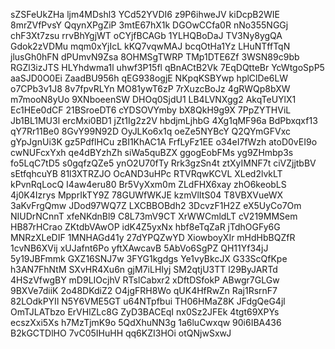 sZSFeUkZHa
ljm4MDshl3
YCd52YVDI6
z9P6ihweJV
kiDcpB2WIE
8mrZVfPvsY
QqynXPgZiP
3mtE67hX1k
DGOwCCfa0R
nNo355NGGj
chF3Xt7zsu
rrvBhYgjWT
oCYjfBCAGb
1YLHQBoDaJ
TV3Ny8ygQA
Gdok2zVDMu
mqm0xYjIcL
kKQ7vqwMAJ
bcqOtHa1Yz
LHuNTffTqN
jlusGh0hFN
dPUmvN9Zsa
8OHMSgTWRP
TMp1DTE6Zf
3WSN89c9bb
RGZl3izJTS
HLYhdwma1l
uhwf3P15fl
qBnACtB2Vk
7EqDQtteBr
YcWtgoSpP5
aaSJD0O0Ei
ZaadBU956h
qEG938ogjE
NKpqKSBYwp
hplClDe6LW
o7CPb3v1J8
8v7fpvRLYn
MO81ywT6zP
7rXuzcBoJz
4gRWQp8bXW
m7mooN8yUo
9XNboeenSW
DHOq0SjdU1
LB4LVNXgg2
AkqTeUYlX1
Ec1HEe0dCF
21BSroeDT6
cYDSOVYmby
bX8QkH9g9X
7PpZYTHViL
Jb1BL1MU3l
ercMxi0BD1
jZt1Ig2z2V
hbdjmLjhbG
4Xg1qMF96a
BdPbxqxf13
qY7Rr11Be0
8GvY99N92D
OyJLKo6x1q
oeZe5NYBcY
Q2QYmGFVxc
gYpJgnUi3K
gz5PdflHCu
zBI1KhAC1A
FrfLyFz1EE
o34eI7fWzh
atoD0vEI9o
cwNUFcxYxh
qe4dBYzhZh
siWa5quBZX
ggogEobFMs
yg9ZHmbp3s
fo5LqC7tD5
s0gqfzQZe5
ynO2U70fTy
Rrk3gzSn4t
ztXyIMNF7t
ciVZjjtbBV
sEtfqhcuYB
81l3XTRZJO
OcAND3uHPc
RTVRqwKCVL
XLed2lvkLT
kPvnRqLocQ
I4aw4eru80
Br5VyXxm0m
ZLdFHX6xay
zhO6keobLS
4j0K4Izrys
MpprIkTY9Z
78GUWfWKJE
kzmVlItS04
T8VBXVueWX
3aKvFrgQmw
JDod97WQ7Z
LXCBBOBdh2
3DcvzF1H2Z
eX5UyCo7Om
NIUDrNCnnT
xfeNKdnBl9
C8L73mV9CT
XrWWCmldLT
cV219MMSem
HB87rHCrao
ZKtdbVAwOP
idK4Z5yxNx
hbf8eTqZaR
jTdhOGFy6G
MNRzXLeDIF
1MNHAGd41y
27dYPQZwYD
XiowboyXIr
mHdHbBQZfR
1cvNB6XVij
xUJafnt6Po
yftXAwcavB
5AbVo6SgPZ
QH11Yf34jJ
5y19JBFmmk
GXZ16SNJ7w
3FYG1kgdgs
Ye1vyBkcJX
G33ScQfKpe
h3AN7FhNtM
SXvHR4Xu6n
gjM7iLHIyj
SM2qtjU3TT
l29ByJARTd
4HSzVfwgBY
mD9LIOcjhV
RTslCabxr2
xDftDSfokP
ABwgr7GLGw
9BXVe7diiK
2o48DKdiZ2
O4jgFRH8Wo
qUK4HfRwZn
Raj1RsrnF7
82LOdkPYIl
N5Y6VME5GT
u64NTpfbui
TH06HMaZ8K
JFdgQeG4jl
OmTJLATbzo
ErVHlZLc8G
ZyD3BACEqI
nx0Sz2JFEk
4tgt69XPYs
ecszXxi5Xs
h7MzTjmK9o
5QdXhuNN3g
1a6luCwxqw
90i6IBA436
B2kGCTDlHO
7vC05IHuHH
qq6KZI3HOi
otQNjwSxwJ
